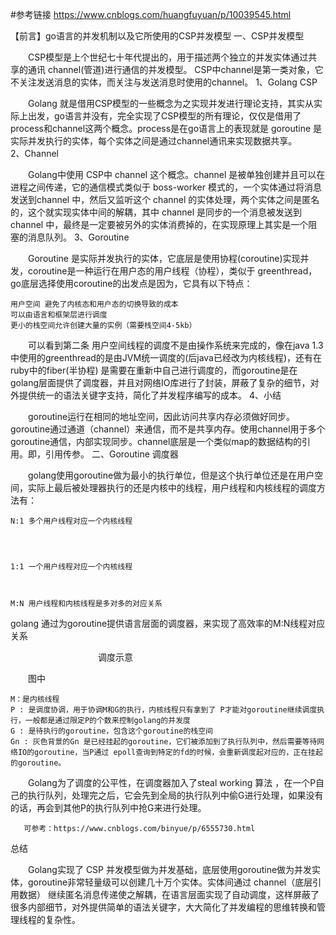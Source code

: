
#参考链接
https://www.cnblogs.com/huangfuyuan/p/10039545.html

【前言】go语言的并发机制以及它所使用的CSP并发模型
一、CSP并发模型

　　CSP模型是上个世纪七十年代提出的，用于描述两个独立的并发实体通过共享的通讯 channel(管道)进行通信的并发模型。 CSP中channel是第一类对象，它不关注发送消息的实体，而关注与发送消息时使用的channel。
1、Golang CSP

　　Golang 就是借用CSP模型的一些概念为之实现并发进行理论支持，其实从实际上出发，go语言并没有，完全实现了CSP模型的所有理论，仅仅是借用了 process和channel这两个概念。process是在go语言上的表现就是 goroutine 是实际并发执行的实体，每个实体之间是通过channel通讯来实现数据共享。　　
2、Channel

　　Golang中使用 CSP中 channel 这个概念。channel 是被单独创建并且可以在进程之间传递，它的通信模式类似于 boss-worker 模式的，一个实体通过将消息发送到channel 中，然后又监听这个 channel 的实体处理，两个实体之间是匿名的，这个就实现实体中间的解耦，其中 channel 是同步的一个消息被发送到 channel 中，最终是一定要被另外的实体消费掉的，在实现原理上其实是一个阻塞的消息队列。
3、Goroutine

　　Goroutine 是实际并发执行的实体，它底层是使用协程(coroutine)实现并发，coroutine是一种运行在用户态的用户线程（协程），类似于 greenthread，go底层选择使用coroutine的出发点是因为，它具有以下特点：

    用户空间 避免了内核态和用户态的切换导致的成本
    可以由语言和框架层进行调度
    更小的栈空间允许创建大量的实例（需要栈空间4-5kb）

　　可以看到第二条 用户空间线程的调度不是由操作系统来完成的，像在java 1.3中使用的greenthread的是由JVM统一调度的(后java已经改为内核线程)，还有在ruby中的fiber(半协程) 是需要在重新中自己进行调度的，而goroutine是在golang层面提供了调度器，并且对网络IO库进行了封装，屏蔽了复杂的细节，对外提供统一的语法关键字支持，简化了并发程序编写的成本。
4、小结

　　goroutine运行在相同的地址空间，因此访问共享内存必须做好同步。goroutine通过通道（channel）来通信，而不是共享内存。使用channel用于多个goroutine通信，内部实现同步。channel底层是一个类似map的数据结构的引用。即，引用传参。
二、Goroutine 调度器

　　golang使用goroutine做为最小的执行单位，但是这个执行单位还是在用户空间，实际上最后被处理器执行的还是内核中的线程，用户线程和内核线程的调度方法有：

    N:1 多个用户线程对应一个内核线程

     
     

    1:1 一个用户线程对应一个内核线程

     

    M:N 用户线程和内核线程是多对多的对应关系

     
     

golang 通过为goroutine提供语言层面的调度器，来实现了高效率的M:N线程对应关系
 
　　　　　　　　　　调度示意

　　图中

    M：是内核线程
    P : 是调度协调，用于协调M和G的执行，内核线程只有拿到了 P才能对goroutine继续调度执行，一般都是通过限定P的个数来控制golang的并发度
    G : 是待执行的goroutine，包含这个goroutine的栈空间
    Gn : 灰色背景的Gn 是已经挂起的goroutine，它们被添加到了执行队列中，然后需要等待网络IO的goroutine，当P通过 epoll查询到特定的fd的时候，会重新调度起对应的，正在挂起的goroutine。

　　Golang为了调度的公平性，在调度器加入了steal working 算法 ，在一个P自己的执行队列，处理完之后，它会先到全局的执行队列中偷G进行处理，如果没有的话，再会到其他P的执行队列中抢G来进行处理。

       可参考：https://www.cnblogs.com/binyue/p/6555730.html
总结

　　Golang实现了 CSP 并发模型做为并发基础，底层使用goroutine做为并发实体，goroutine非常轻量级可以创建几十万个实体。实体间通过 channel（底层引用数据） 继续匿名消息传递使之解耦，在语言层面实现了自动调度，这样屏蔽了很多内部细节，对外提供简单的语法关键字，大大简化了并发编程的思维转换和管理线程的复杂性。
